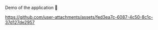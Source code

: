Demo of the application 🎥

https://github.com/user-attachments/assets/fed3ea7c-6087-4c50-8c1c-37d127de2957


